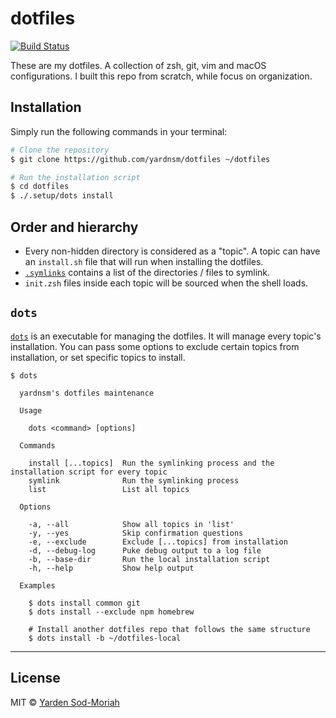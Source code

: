 # dotfiles

[![Build Status](https://github.com/yardnsm/dotfiles/workflows/main/badge.svg)](https://github.com/yardnsm/dotfiles/actions)

These are my dotfiles. A collection of zsh, git, vim and macOS configurations. I built this repo
from scratch, while focus on organization.

## Installation

Simply run the following commands in your terminal:

```bash
# Clone the repository
$ git clone https://github.com/yardnsm/dotfiles ~/dotfiles

# Run the installation script
$ cd dotfiles
$ ./.setup/dots install
```

## Order and hierarchy

- Every non-hidden directory is considered as a "topic". A topic can have an `install.sh` file that
  will run when installing the dotfiles.
- [`.symlinks`](./.symlinks) contains a list of the directories / files to symlink.
- `init.zsh` files inside each topic will be sourced when the shell loads.

## `dots`

[`dots`](./.setup/dots) is an executable for managing the dotfiles. It will manage every topic's
installation. You can pass some options to exclude certain topics from installation, or set specific
topics to install.

```
$ dots

  yardnsm's dotfiles maintenance

  Usage

    dots <command> [options]

  Commands

    install [...topics]  Run the symlinking process and the installation script for every topic
    symlink              Run the symlinking process
    list                 List all topics

  Options

    -a, --all            Show all topics in 'list'
    -y, --yes            Skip confirmation questions
    -e, --exclude        Exclude [...topics] from installation
    -d, --debug-log      Puke debug output to a log file
    -b, --base-dir       Run the local installation script
    -h, --help           Show help output

  Examples

    $ dots install common git
    $ dots install --exclude npm homebrew

    # Install another dotfiles repo that follows the same structure
    $ dots install -b ~/dotfiles-local
```

----------------------------------------------------------------------------------------------------

## License

MIT © [Yarden Sod-Moriah](http://yardnsm.net/)
